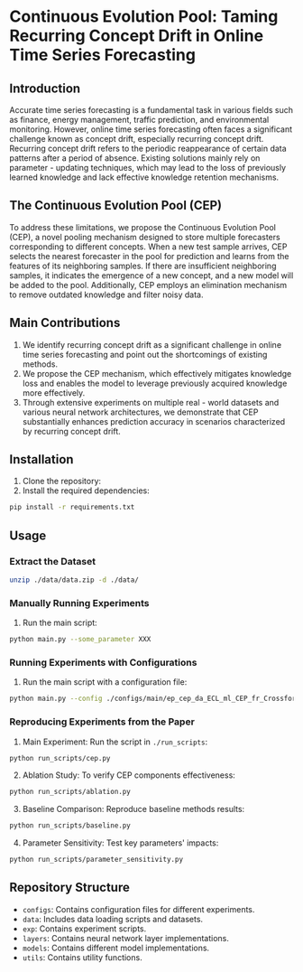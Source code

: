 # Continuous Evolution Pool: Taming Recurring Concept Drift in Online Time Series Forecasting

## Introduction

Accurate time series forecasting is a fundamental task in various fields such as finance, energy management, traffic prediction, and environmental monitoring. However, online time series forecasting often faces a significant challenge known as concept drift, especially recurring concept drift. Recurring concept drift refers to the periodic reappearance of certain data patterns after a period of absence. Existing solutions mainly rely on parameter - updating techniques, which may lead to the loss of previously learned knowledge and lack effective knowledge retention mechanisms.

## The Continuous Evolution Pool (CEP)

To address these limitations, we propose the Continuous Evolution Pool (CEP), a novel pooling mechanism designed to store multiple forecasters corresponding to different concepts. When a new test sample arrives, CEP selects the nearest forecaster in the pool for prediction and learns from the features of its neighboring samples. If there are insufficient neighboring samples, it indicates the emergence of a new concept, and a new model will be added to the pool. Additionally, CEP employs an elimination mechanism to remove outdated knowledge and filter noisy data.

## Main Contributions

1. We identify recurring concept drift as a significant challenge in online time series forecasting and point out the shortcomings of existing methods.
2. We propose the CEP mechanism, which effectively mitigates knowledge loss and enables the model to leverage previously acquired knowledge more effectively.
3. Through extensive experiments on multiple real - world datasets and various neural network architectures, we demonstrate that CEP substantially enhances prediction accuracy in scenarios characterized by recurring concept drift.

## Installation

1. Clone the repository:
2. Install the required dependencies:

```bash
pip install -r requirements.txt
```

## Usage

### Extract the Dataset

```bash
unzip ./data/data.zip -d ./data/
```

### Manually Running Experiments

1. Run the main script:

```bash
python main.py --some_parameter XXX
```

### Running Experiments with Configurations

1. Run the main script with a configuration file:

```bash
python main.py --config ./configs/main/ep_cep_da_ECL_ml_CEP_fr_Crossformer_pn_1_fo_0.8_do_1.5_oe_fade_pt_True.json
```

### Reproducing Experiments from the Paper

1. Main Experiment: Run the script in `./run_scripts`:

```bash
python run_scripts/cep.py
```

2. Ablation Study: To verify CEP components effectiveness:

```bash
python run_scripts/ablation.py
```

3. Baseline Comparison: Reproduce baseline methods results:

```bash
python run_scripts/baseline.py
```

4. Parameter Sensitivity: Test key parameters' impacts:

```bash
python run_scripts/parameter_sensitivity.py
```

## Repository Structure

- `configs`: Contains configuration files for different experiments.
- `data`: Includes data loading scripts and datasets.
- `exp`: Contains experiment scripts.
- `layers`: Contains neural network layer implementations.
- `models`: Contains different model implementations.
- `utils`: Contains utility functions.
